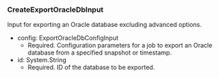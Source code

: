 ### CreateExportOracleDbInput
Input for exporting an Oracle database excluding advanced options.

- config: ExportOracleDbConfigInput
  - Required. Configuration parameters for a job to export an Oracle database from a specified snapshot or timestamp.
- id: System.String
  - Required. ID of the database to be exported.
